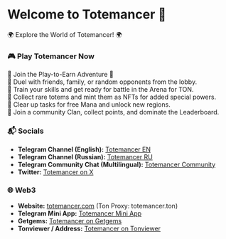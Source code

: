 # Welcome to Totemancer 🌟

🌍 Explore the World of Totemancer! 🌍 

### 🎮 Play Totemancer Now
🚀 Join the Play-to-Earn Adventure 🚀  
🔹 Duel with friends, family, or random opponents from the lobby.   
🔹 Train your skills and get ready for battle in the Arena for TON.   
🔹 Collect rare totems and mint them as NFTs for added special powers.   
🔹 Clear up tasks for free Mana and unlock new regions.  
🔹 Join a community Clan, collect points, and dominate the Leaderboard.

### 📬 Socials

- **Telegram Channel (English):** [Totemancer EN](https://t.me/Totemancer)
- **Telegram Channel (Russian):** [Totemancer RU](https://t.me/Totemancer_RU)
- **Telegram Community Chat (Multilingual):** [Totemancer Community](https://t.me/TotemancerChat)
- **Twitter:** [Totemancer on X](https://x.com/totemancer)

### 🌐 Web3

- **Website:** [totemancer.com](https://totemancer.com) (Ton Proxy: totemancer.ton)
- **Telegram Mini App:** [Totemancer Mini App](https://t.me/TotemancerBot)
- **Getgems:** [Totemancer on Getgems](https://getgems.io/totemancer)
- **Tonviewer / Address:** [Totemancer on Tonviewer](https://tonviewer.com/totemancer.ton)

